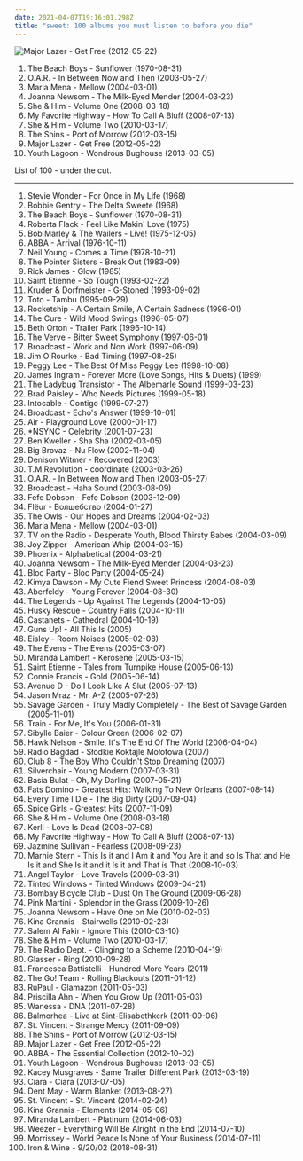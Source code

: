 ```yaml
---
date: 2021-04-07T19:16:01.298Z
title: "sweet: 100 albums you must listen to before you die"
---
```

![Major Lazer - Get Free (2012-05-22)](http://coverartarchive.org/release/8e3121de-be49-4410-b1d4-d86ecfd4571b/13756262825-500.jpg "Major Lazer - Get Free (2012-05-22)")
<ol class="albums">
<li data-cover="http://coverartarchive.org/release/4831d4b1-ef4c-3140-b7b3-b629bd4b0eed/26221497654-500.jpg" data-tags="70s" role="button">The Beach Boys - Sunflower (1970-08-31)</li>
<li data-cover="http://coverartarchive.org/release/b9168cdc-5131-454c-a754-0cfed305a304/8191189974-500.jpg" data-tags="alternative, jam band" role="button">O.A.R. - In Between Now and Then (2003-05-27)</li>
<li data-cover="http://coverartarchive.org/release/52621b23-93b2-4e07-b807-e44e91472900/3989392425-500.jpg" data-tags="pop, norwegian, sweet, 2000s, maria mena" role="button">Maria Mena - Mellow (2004-03-01)</li>
<li data-cover="http://coverartarchive.org/release/bd22cfa8-2b6d-421d-a264-ae8c0ff4b2c8/11013536071-500.jpg" data-tags="folk" role="button">Joanna Newsom - The Milk-Eyed Mender (2004-03-23)</li>
<li data-cover="http://coverartarchive.org/release/ee79e860-68e7-46ad-bebb-8a003a1dc7a4/4804280407-500.jpg" data-tags="indie" role="button">She & Him - Volume One (2008-03-18)</li>
<li data-cover="https://img.discogs.com/-icbU4pwffzydFCvpNSUUul6LOQ=/fit-in/500x500/filters:strip_icc():format(jpeg):mode_rgb():quality(90)/discogs-images/R-3794254-1344691332-2901.jpeg.jpg" data-tags="happy, summer, sweet, makes me happy" role="button">My Favorite Highway - How To Call A Bluff (2008-07-13)</li>
<li data-cover="http://coverartarchive.org/release/2c965efb-dd6e-430b-bd4e-be8a5733aaac/4804300300-500.jpg" data-tags="indie pop" role="button">She & Him - Volume Two (2010-03-17)</li>
<li data-cover="http://coverartarchive.org/release/a2512426-89d9-45a5-98e0-90f7ad468d0d/7978546038-500.jpg" data-tags="indie rock" role="button">The Shins - Port of Morrow (2012-03-15)</li>
<li data-cover="http://coverartarchive.org/release/8e3121de-be49-4410-b1d4-d86ecfd4571b/13756262825-500.jpg" data-tags="sweet, progressive chill, major lazer" role="button">Major Lazer - Get Free (2012-05-22)</li>
<li data-cover="http://coverartarchive.org/release/b082f5cb-0783-48e0-aa41-03e7d49f7631/5180943987-500.jpg" data-tags="dream pop" role="button">Youth Lagoon - Wondrous Bughouse (2013-03-05)</li>
</ol>
List of 100 - under the cut.
<!-- more -->

_________________

<ol class="albums">
<li data-cover="http://coverartarchive.org/release/2f15114e-4bb6-4741-8b24-fbe8cfcbdf9b/10124261890-500.jpg" data-tags="soul, motown, stevie wonder" role="button">
Stevie Wonder - For Once in My Life (1968)
</li>
<li data-cover="http://coverartarchive.org/release/16fa6404-7257-4da2-96f1-daa2015c41e0/23882004698-500.jpg" data-tags="soul, country, blue-eyed soul, country-pop, romantic, dreamy, relaxed, reflective, atmospheric, smooth, organic, gentle, earnest, dramatic, intimate, earthy, elegant, female vocalist, classic country, yearning, sophisticated, warm, sweet, sensual, light, bbc, wistful, soothing, elaborate, stylish, plaintive, reserved, innocent, am pop" role="button">
Bobbie Gentry - The Delta Sweete (1968)
</li>
<li data-cover="http://coverartarchive.org/release/4831d4b1-ef4c-3140-b7b3-b629bd4b0eed/26221497654-500.jpg" data-tags="70s" role="button">
The Beach Boys - Sunflower (1970-08-31)
</li>
<li data-cover="http://coverartarchive.org/release/c2ad9472-5ecf-42f7-9e7a-f812c7bcd7d8/14699977944-500.jpg" data-tags="soul" role="button">
Roberta Flack - Feel Like Makin' Love (1975)
</li>
<li data-cover="http://coverartarchive.org/release/0fa2416d-3813-4639-90d4-c308779b3802/5478169435-500.jpg" data-tags="reggae" role="button">
Bob Marley & The Wailers - Live! (1975-12-05)
</li>
<li data-cover="http://coverartarchive.org/release/f2e7464f-d63b-426b-9a11-6c12c3b5bb84/18748080001-500.jpg" data-tags="pop, 70s" role="button">
ABBA - Arrival (1976-10-11)
</li>
<li data-cover="http://coverartarchive.org/release/dbc22728-8273-42f9-ac0f-55f17a5f3f07/21964001938-500.jpg" data-tags="70s, singer-songwriter" role="button">
Neil Young - Comes a Time (1978-10-21)
</li>
<li data-cover="https://img.discogs.com/33a620ae6425365d843d42ad7be3e508af29bee3/images/spacer.gif" data-tags="80s, r&b, post-disco" role="button">
The Pointer Sisters - Break Out (1983-09)
</li>
<li data-cover="http://coverartarchive.org/release/415c9671-58de-4e84-96d5-05e7b70e2ab9/21370760541-500.jpg" data-tags="funk, romantic, sweet, slick, lively, in love, effervescent, sparkling, new love" role="button">
Rick James - Glow (1985)
</li>
<li data-cover="https://img.discogs.com/7yu4_aFe-gHfPBorVIAxPQasfb0=/fit-in/600x606/filters:strip_icc():format(jpeg):mode_rgb():quality(90)/discogs-images/R-639616-1237092656.jpeg.jpg" data-tags="indie pop, alternative dance" role="button">
Saint Etienne - So Tough (1993-02-22)
</li>
<li data-cover="https://via.placeholder.com/450" data-tags="chillout, downtempo" role="button">
Kruder & Dorfmeister - G-Stoned (1993-09-02)
</li>
<li data-cover="http://coverartarchive.org/release/45355628-2922-46f6-89f7-d7cf7e6ae345/17310746529-500.jpg" data-tags="rock" role="button">
Toto - Tambu (1995-09-29)
</li>
<li data-cover="https://img.discogs.com/WYe5wGgBvoepUH3f0LRqPr5h6hI=/fit-in/500x500/filters:strip_icc():format(jpeg):mode_rgb():quality(90)/discogs-images/R-492529-1149520573.jpeg.jpg" data-tags="indie, indie pop, twee pop, shoegaze, noise pop" role="button">
Rocketship - A Certain Smile, A Certain Sadness (1996-01)
</li>
<li data-cover="http://coverartarchive.org/release/15ddcc8d-968e-49a1-bd14-b05a718d2b24/3172527828-500.jpg" data-tags="rock, alternative, 90s, post-punk" role="button">
The Cure - Wild Mood Swings (1996-05-07)
</li>
<li data-cover="https://img.discogs.com/Q-g8fNBSeBlsXe8jlt67IwJ9MnA=/fit-in/600x600/filters:strip_icc():format(jpeg):mode_rgb():quality(90)/discogs-images/R-114245-1264216179.jpeg.jpg" data-tags="folk, singer-songwriter" role="button">
Beth Orton - Trailer Park (1996-10-14)
</li>
<li data-cover="http://coverartarchive.org/release/b890a84c-e4d7-4d4c-9130-4f8406bfd459/6682931356-500.jpg" data-tags="indie, rock, britpop, hupin, psrock" role="button">
The Verve - Bitter Sweet Symphony (1997-06-01)
</li>
<li data-cover="http://coverartarchive.org/release/09d62aa5-a265-4cb2-b3e4-da80c0e60d9d/6009849109-500.jpg" data-tags="electronic, dream pop, indie, psychedelic, 90s" role="button">
Broadcast - Work and Non Work (1997-06-09)
</li>
<li data-cover="http://coverartarchive.org/release/9d4e7cd3-2126-47b0-a0c3-7ff93570c418/27073926441-500.jpg" data-tags="instrumental, folk, experimental, indie rock, post-rock, easy listening, psychedelic, 90s, morning, freak folk, alt folk, eclectic, soundscapes, chicago, sweet, you are welcome in poland, american primitive, almost unclassifiable, avant-folk, experimental folk, american primitivism, finger picking, mellow indie, introvert and mellow, przyjemny, roch in my head, popluhv vinyl, guitar noodling" role="button">
Jim O'Rourke - Bad Timing (1997-08-25)
</li>
<li data-cover="http://coverartarchive.org/release/83473368-c1e7-457f-876e-0f1661be6a08/21916554438-500.jpg" data-tags="jazz" role="button">
Peggy Lee - The Best Of Miss Peggy Lee (1998-10-08)
</li>
<li data-cover="http://coverartarchive.org/release/697991ff-8cc0-4abe-b180-a95e928bd0d1/7027245047-500.jpg" data-tags="forever more, love songs" role="button">
James Ingram - Forever More (Love Songs, Hits & Duets) (1999)
</li>
<li data-cover="https://img.discogs.com/aYDCS9ir_QsqyRINIzOngN8e7ws=/fit-in/200x195/filters:strip_icc():format(jpeg):mode_rgb():quality(90)/discogs-images/R-577354-1147566830.jpeg.jpg" data-tags="indie pop, chamber pop, reflective, gentle, reflection, intimate, sophisticated, poignant, sweet, lush, wistful, soothing, restrained" role="button">
The Ladybug Transistor - The Albemarle Sound (1999-03-23)
</li>
<li data-cover="http://coverartarchive.org/release/3d6d1e2d-a84f-4455-9227-7c5c5409b86b/4267018883-500.jpg" data-tags="country, brad paisley taggradio" role="button">
Brad Paisley - Who Needs Pictures (1999-05-18)
</li>
<li data-cover="https://img.discogs.com/EF9JMiG7ysxPn5a199BQPnwKGa0=/fit-in/300x300/filters:strip_icc():format(jpeg):mode_rgb():quality(90)/discogs-images/R-15741715-1596938551-4199.jpeg.jpg" data-tags="latin, energetic, reflective, summer, passionate, cheerful, earnest, latin pop, ranchera, regional mexican, tejano, norteno, road trip, playful, sweet, summery, celebratory, sentimental, exuberant, latin grammy nominated, joyous, tex-mex, carefree, hanging out, tianguiscore, mexican traditions, ricardo montaner" role="button">
Intocable - Contigo (1999-07-27)
</li>
<li data-cover="https://img.discogs.com/uAijLGtWlJXfh--0l2ljVkXPBrk=/fit-in/600x600/filters:strip_icc():format(jpeg):mode_rgb():quality(90)/discogs-images/R-3668-1468409952-1004.jpeg.jpg" data-tags="electronic, electronica, indie rock, indie electronic, post-rock, downtempo, druggy, ambient pop, psychedelic pop, dreamy, reflective, atmospheric, whimsical, late night, dream pop, clinical, literate, ethereal, fractured, wry, dramatic, introspection, reflection, eerie, hypnotic, spacey, psychedelic rock, trippy, sophisticated, poignant, detached, playful, sunday afternoon, sweet, solitude, delicate, light, background music, nocturnal, imagination, avant-pop, refined, stylish, wintry, hanging out, restrained, sparkling, circular, innocent, spiked-candy radio, space-age, retro-futuristic, julian house album art, ashich party" role="button">
Broadcast - Echo's Answer (1999-10-01)
</li>
<li data-cover="https://img.discogs.com/4GIwxuXIOoVGrQ5ACZIQngfMHls=/fit-in/600x598/filters:strip_icc():format(jpeg):mode_rgb():quality(90)/discogs-images/R-3311614-1498923162-2560.jpeg.jpg" data-tags="chill, eerie" role="button">
Air - Playground Love (2000-01-17)
</li>
<li data-cover="https://img.discogs.com/9APtNKpXs3mJWflAiQeZbJJSmyI=/fit-in/600x687/filters:strip_icc():format(jpeg):mode_rgb():quality(90)/discogs-images/R-7232808-1450003956-2682.jpeg.jpg" data-tags="pop" role="button">
*NSYNC - Celebrity (2001-07-23)
</li>
<li data-cover="https://img.discogs.com/uSf1RqEKVDbzCuNgE-UlquIouP8=/fit-in/500x496/filters:strip_icc():format(jpeg):mode_rgb():quality(90)/discogs-images/R-382597-1300627514.jpeg.jpg" data-tags="indie, singer-songwriter" role="button">
Ben Kweller - Sha Sha (2002-03-05)
</li>
<li data-cover="https://img.discogs.com/N1hrqyhK7YXnbXBjAzzKtCYgw5g=/fit-in/600x594/filters:strip_icc():format(jpeg):mode_rgb():quality(90)/discogs-images/R-887205-1529658929-6219.jpeg.jpg" data-tags="hip hop, sweet" role="button">
Big Brovaz - Nu Flow (2002-11-04)
</li>
<li data-cover="https://img.discogs.com/cMfu_prs9UOqQfi-C_1q_CD3XWo=/fit-in/600x281/filters:strip_icc():format(jpeg):mode_rgb():quality(90)/discogs-images/R-9865415-1487607641-6248.jpeg.jpg" data-tags="sweet, writing, ships ahoy" role="button">
Denison Witmer - Recovered (2003)
</li>
<li data-cover="https://img.discogs.com/g_oAotAZ8D1aaQdOUsolnaaL6mc=/fit-in/600x593/filters:strip_icc():format(jpeg):mode_rgb():quality(90)/discogs-images/R-3057908-1313711651.jpeg.jpg" data-tags="sweet, record collection, takanori" role="button">
T.M.Revolution - coordinate (2003-03-26)
</li>
<li data-cover="http://coverartarchive.org/release/b9168cdc-5131-454c-a754-0cfed305a304/8191189974-500.jpg" data-tags="alternative, jam band" role="button">
O.A.R. - In Between Now and Then (2003-05-27)
</li>
<li data-cover="http://coverartarchive.org/release/1216e686-0799-4615-9e41-82473842ce07/2626806537-500.jpg" data-tags="electronica, indie, experimental, dream pop" role="button">
Broadcast - Haha Sound (2003-08-09)
</li>
<li data-cover="https://img.discogs.com/3ziZQc2hKy__MlrDh4Zr9PwuH0g=/fit-in/600x600/filters:strip_icc():format(jpeg):mode_rgb():quality(90)/discogs-images/R-701121-1176094580.jpeg.jpg" data-tags="pop, rock" role="button">
Fefe Dobson - Fefe Dobson (2003-12-09)
</li>
<li data-cover="http://coverartarchive.org/release/ea9811df-915b-4d1b-8172-673b5cc4ce7d/4397578495-500.jpg" data-tags="ethereal" role="button">
Flëur - Волшебство (2004-01-27)
</li>
<li data-cover="https://img.discogs.com/mhLtu-DLzDWG-cxNF4pQpjSafGc=/fit-in/600x600/filters:strip_icc():format(jpeg):mode_rgb():quality(90)/discogs-images/R-1117025-1486411763-4948.jpeg.jpg" data-tags="sweet" role="button">
The Owls - Our Hopes and Dreams (2004-02-03)
</li>
<li data-cover="http://coverartarchive.org/release/52621b23-93b2-4e07-b807-e44e91472900/3989392425-500.jpg" data-tags="pop, norwegian, sweet, 2000s, maria mena" role="button">
Maria Mena - Mellow (2004-03-01)
</li>
<li data-cover="http://coverartarchive.org/release/f9cafd68-0169-4480-8d12-8583375bc173/13899396319-500.jpg" data-tags="indie rock" role="button">
TV on the Radio - Desperate Youth, Blood Thirsty Babes (2004-03-09)
</li>
<li data-cover="http://coverartarchive.org/release/221494e5-8a64-4305-b255-0c82f7e18e65/27575844758-500.jpg" data-tags="alternative rock, ambient, indie pop, indie rock, female vocalists, power pop, shoegaze, dream pop, ethereal, powerpop, sweet, neo-psychedelia, hupin, morning blend, produced by kevin shields" role="button">
Joy Zipper - American Whip (2004-03-15)
</li>
<li data-cover="http://coverartarchive.org/release/60f0b2d1-91e8-44a7-af2c-aa31390fbcb8/2142598614-500.jpg" data-tags="indie, indiepop, french" role="button">
Phoenix - Alphabetical (2004-03-21)
</li>
<li data-cover="http://coverartarchive.org/release/bd22cfa8-2b6d-421d-a264-ae8c0ff4b2c8/11013536071-500.jpg" data-tags="folk" role="button">
Joanna Newsom - The Milk-Eyed Mender (2004-03-23)
</li>
<li data-cover="http://coverartarchive.org/release/09ff047a-b90f-4214-bf29-5427985eb4f8/15489446452-500.jpg" data-tags="indie" role="button">
Bloc Party - Bloc Party (2004-05-24)
</li>
<li data-cover="https://img.discogs.com/Dez1Tq9qEH8hcDZVxFr6UQP4Xno=/fit-in/600x600/filters:strip_icc():format(jpeg):mode_rgb():quality(90)/discogs-images/R-737959-1531095578-4881.jpeg.jpg" data-tags="indie" role="button">
Kimya Dawson - My Cute Fiend Sweet Princess (2004-08-03)
</li>
<li data-cover="http://coverartarchive.org/release/b4d25605-3b43-4fe3-90e6-3b3a492b2421/11156278391-500.jpg" data-tags="twee, happy, chamber music, cheerful, gentle, playful, sweet, 2000s, summery, bright, lively, effervescent, sparkling, innocent, laid-back/ mellow, my goodies, bobjebus16 owns this, indie i own" role="button">
Aberfeldy - Young Forever (2004-08-30)
</li>
<li data-cover="https://img.discogs.com/xUgdHOEfkN14QuvKU8qx6n4qZpU=/fit-in/450x450/filters:strip_icc():format(jpeg):mode_rgb():quality(90)/discogs-images/R-785731-1158575427.jpeg.jpg" data-tags="playful, sweet" role="button">
The Legends - Up Against The Legends (2004-10-05)
</li>
<li data-cover="http://coverartarchive.org/release/c3dbdd06-12b4-4085-91e0-491a96c93978/4281144804-500.jpg" data-tags="chillout, downtempo" role="button">
Husky Rescue - Country Falls (2004-10-11)
</li>
<li data-cover="http://coverartarchive.org/release/e5cf4042-8f7b-4c0d-90eb-d9136948d3e7/15330629779-500.jpg" data-tags="moodsetting" role="button">
Castanets - Cathedral (2004-10-19)
</li>
<li data-cover="https://via.placeholder.com/450" data-tags="hardcore, straight edge" role="button">
Guns Up! - All This Is (2005)
</li>
<li data-cover="http://coverartarchive.org/release/4186b65f-c36d-4dac-82d3-221d3f8c7925/17754966442-500.jpg" data-tags="indie pop" role="button">
Eisley - Room Noises (2005-02-08)
</li>
<li data-cover="https://img.discogs.com/1NJ4KZqebhFfjff3455iRwANZvc=/fit-in/600x600/filters:strip_icc():format(jpeg):mode_rgb():quality(90)/discogs-images/R-424241-1299956448.jpeg.jpg" data-tags="rock, punk, sweet, dischord, the best album of 2005" role="button">
The Evens - The Evens (2005-03-07)
</li>
<li data-cover="http://coverartarchive.org/release/aae883ce-905d-4b1b-8440-037e4102bf7a/10037462392-500.jpg" data-tags="country" role="button">
Miranda Lambert - Kerosene (2005-03-15)
</li>
<li data-cover="https://img.discogs.com/zgyOYjzQV34L8Y59OmN5rxKF5o0=/fit-in/599x596/filters:strip_icc():format(jpeg):mode_rgb():quality(90)/discogs-images/R-610332-1243877892.jpeg.jpg" data-tags="playful, carefree, relaxed, lush, summertime" role="button">
Saint Etienne - Tales from Turnpike House (2005-06-13)
</li>
<li data-cover="http://coverartarchive.org/release/bf7f7010-b104-406b-92fe-502cc75b74af/17042524147-500.jpg" data-tags="connie francis" role="button">
Connie Francis - Gold (2005-06-14)
</li>
<li data-cover="https://img.discogs.com/AVb4k8PTvEmBkl51w4NqbKa9LZE=/fit-in/600x595/filters:strip_icc():format(jpeg):mode_rgb():quality(90)/discogs-images/R-507211-1294590939.jpeg.jpg" data-tags="electronic" role="button">
Avenue D - Do I Look Like A Slut (2005-07-13)
</li>
<li data-cover="http://coverartarchive.org/release/2659751f-9da5-4425-b070-457d8cf16567/6169026137-500.jpg" data-tags="pop, singer-songwriter" role="button">
Jason Mraz - Mr. A-Z (2005-07-26)
</li>
<li data-cover="http://coverartarchive.org/release/f1aed294-f5f7-45a1-8fc9-702e4be59276/9577616007-500.jpg" data-tags="pop" role="button">
Savage Garden - Truly Madly Completely - The Best of Savage Garden (2005-11-01)
</li>
<li data-cover="http://coverartarchive.org/release/e5518064-7269-3e9a-9fd9-3cd4be58d23e/8078538085-500.jpg" data-tags="rock" role="button">
Train - For Me, It's You (2006-01-31)
</li>
<li data-cover="http://coverartarchive.org/release/1d374001-7183-4e86-a315-f4601833a1c9/13959268563-500.jpg" data-tags="folk, singer-songwriter" role="button">
Sibylle Baier - Colour Green (2006-02-07)
</li>
<li data-cover="http://coverartarchive.org/release/7dde8415-7145-470f-9a3d-21382ef4bf2f/4786479859-500.jpg" data-tags="pop punk" role="button">
Hawk Nelson - Smile, It's The End Of The World (2006-04-04)
</li>
<li data-cover="https://via.placeholder.com/450" data-tags="rock, punk, post-punk, polish" role="button">
Radio Bagdad - Słodkie Koktajle Mołotowa (2007)
</li>
<li data-cover="https://img.discogs.com/A5n6mkFsfyMNO94vwIxPCy6agaU=/fit-in/400x400/filters:strip_icc():format(jpeg):mode_rgb():quality(90)/discogs-images/R-2182314-1268449318.jpeg.jpg" data-tags="pop, club8" role="button">
Club 8 - The Boy Who Couldn't Stop Dreaming (2007)
</li>
<li data-cover="https://img.discogs.com/kcWhkV979DH6Nda6ysKEhM_h_uA=/fit-in/600x554/filters:strip_icc():format(jpeg):mode_rgb():quality(90)/discogs-images/R-1099905-1532793292-3827.jpeg.jpg" data-tags="rock, alternative rock, alternative" role="button">
Silverchair - Young Modern (2007-03-31)
</li>
<li data-cover="https://img.discogs.com/ZPZsHwyBfaDznKD-dm1sleNfK7Q=/fit-in/500x465/filters:strip_icc():format(jpeg):mode_rgb():quality(90)/discogs-images/R-1129472-1194426573.jpeg.jpg" data-tags="folk" role="button">
Basia Bulat - Oh, My Darling (2007-05-21)
</li>
<li data-cover="http://coverartarchive.org/release/3606f503-4252-4f11-8eab-6485607d533f/24588327807-500.jpg" data-tags="happy, romantic, blues, energetic, passionate, cheerful, freewheeling, earthy, piano blues, 50s, warm, playful, sweet, rollicking, celebratory, exuberant, joyous, carefree, swaggering, lively, innocent, f domino" role="button">
Fats Domino - Greatest Hits: Walking To New Orleans (2007-08-14)
</li>
<li data-cover="http://coverartarchive.org/release/4ad7a74e-95cc-44c3-96da-856810245982/18258092157-500.jpg" data-tags="metalcore" role="button">
Every Time I Die - The Big Dirty (2007-09-04)
</li>
<li data-cover="https://img.discogs.com/K3-FiQw9ClJl6OpfaRahc6UisAY=/fit-in/600x600/filters:strip_icc():format(jpeg):mode_rgb():quality(90)/discogs-images/R-2158915-1267188271.jpeg.jpg" data-tags="pop" role="button">
Spice Girls - Greatest Hits (2007-11-09)
</li>
<li data-cover="http://coverartarchive.org/release/ee79e860-68e7-46ad-bebb-8a003a1dc7a4/4804280407-500.jpg" data-tags="indie" role="button">
She & Him - Volume One (2008-03-18)
</li>
<li data-cover="http://coverartarchive.org/release/7e03de41-4397-4757-9e8b-9703d19c8440/5877736768-500.jpg" data-tags="gothic rock, pop" role="button">
Kerli - Love Is Dead (2008-07-08)
</li>
<li data-cover="https://img.discogs.com/-icbU4pwffzydFCvpNSUUul6LOQ=/fit-in/500x500/filters:strip_icc():format(jpeg):mode_rgb():quality(90)/discogs-images/R-3794254-1344691332-2901.jpeg.jpg" data-tags="happy, summer, sweet, makes me happy" role="button">
My Favorite Highway - How To Call A Bluff (2008-07-13)
</li>
<li data-cover="http://coverartarchive.org/release/3192c4f0-6099-4aa2-8008-09da81da0467/22600473176-500.jpg" data-tags="rnb, soul, female vocalists" role="button">
Jazmine Sullivan - Fearless (2008-09-23)
</li>
<li data-cover="http://coverartarchive.org/release/f2d8c10d-4c70-482c-b913-50550fc6d4c4/3813953556-500.jpg" data-tags="math rock, experimental, indie pop, indie rock, quirky, energetic, literate, irreverent, intense, confident, fiery, raucous, 00s, playful, sweet, math pop, revolutionary, repeat, sprawling, brash, ambitious, knotty, zach hill on the kit, math rap" role="button">
Marnie Stern - This Is it and I Am it and You Are it and so Is That and He Is it and She Is it and it Is it and That is That (2008-10-03)
</li>
<li data-cover="https://img.discogs.com/CVQos0tzIvf8hE0Us6Qhz1A3Ttc=/fit-in/352x350/filters:strip_icc():format(jpeg):mode_rgb():quality(90)/discogs-images/R-8020511-1453620722-9724.png.jpg" data-tags="happy, acoustic, soft, love songs, ballad, sweet, purchased 09, start to finish albums, discoverockult, powerballad, alt ballad, lovetravel, lovetravels, i own this song" role="button">
Angel Taylor - Love Travels (2009-03-31)
</li>
<li data-cover="https://img.discogs.com/8lxlM5UUMw_rV_Jr6Tr12R-zxGo=/fit-in/600x600/filters:strip_icc():format(jpeg):mode_rgb():quality(90)/discogs-images/R-1751042-1586908862-6069.jpeg.jpg" data-tags="power pop, pop rock, cheerful, sweet, celebratory, bright, lively, tgif, sugary" role="button">
Tinted Windows - Tinted Windows (2009-04-21)
</li>
<li data-cover="https://img.discogs.com/tCA2T5o42BzQVVowXoH-YSXLOlI=/fit-in/445x447/filters:strip_icc():format(jpeg):mode_rgb():quality(90)/discogs-images/R-1837139-1471170819-8738.png.jpg" data-tags="indie, sweet" role="button">
Bombay Bicycle Club - Dust On The Ground (2009-06-28)
</li>
<li data-cover="https://img.discogs.com/P0GBWSJjCHoruwBdSu2Fwr10118=/fit-in/500x500/filters:strip_icc():format(jpeg):mode_rgb():quality(90)/discogs-images/R-2377469-1280536524.jpeg.jpg" data-tags="jazz, elegant, sweet, sensual, theatrical, the creative side, need tagging, kolazh" role="button">
Pink Martini - Splendor in the Grass (2009-10-26)
</li>
<li data-cover="http://coverartarchive.org/release/69115003-a563-4e9e-99d6-fce1ed9b141d/25465821647-500.jpg" data-tags="folk" role="button">
Joanna Newsom - Have One on Me (2010-02-03)
</li>
<li data-cover="https://img.discogs.com/zNUEtnAWIRR7JKuMt5cqzWZH01c=/fit-in/600x526/filters:strip_icc():format(jpeg):mode_rgb():quality(90)/discogs-images/R-3614960-1437950426-4273.jpeg.jpg" data-tags="female vocalists" role="button">
Kina Grannis - Stairwells (2010-02-23)
</li>
<li data-cover="http://coverartarchive.org/release/1d184464-0fbd-49df-806b-da31eaa5a8e1/11470352030-500.jpg" data-tags="pop, swedish, scandinavian, nordic, energetic, reflective, atmospheric, cheerful, reflection, male vocalists, alternative pop, europe, sweden, playful, heartache, sweet, 2010s, light, summery, summertime, bright, refined, mannered, lively, in love, sparkling, new love, alternative singer-songwriter, alternative indie-rock" role="button">
Salem Al Fakir - Ignore This (2010-03-10)
</li>
<li data-cover="http://coverartarchive.org/release/2c965efb-dd6e-430b-bd4e-be8a5733aaac/4804300300-500.jpg" data-tags="indie pop" role="button">
She & Him - Volume Two (2010-03-17)
</li>
<li data-cover="http://coverartarchive.org/release/cc6f7a05-e1c4-4039-9eb3-8c8ccd37e6b1/13919864002-500.jpg" data-tags="indie pop, shoegaze" role="button">
The Radio Dept. - Clinging to a Scheme (2010-04-19)
</li>
<li data-cover="http://coverartarchive.org/release/cf117937-2317-43b8-8b20-ba9a045e3a12/15963313413-500.jpg" data-tags="experimental, psychedelic" role="button">
Glasser - Ring (2010-09-28)
</li>
<li data-cover="https://img.discogs.com/mqTeABlM5A_W8jxpaCSIOmEB5zM=/fit-in/550x550/filters:strip_icc():format(jpeg):mode_rgb():quality(90)/discogs-images/R-4036168-1353106857-3502.jpeg.jpg" data-tags="pop, female vocalists, acoustic, sweet, colbie caillat" role="button">
Francesca Battistelli - Hundred More Years (2011)
</li>
<li data-cover="https://img.discogs.com/lnbpDTN0xZ_UFcLRkuJzqvdVGN8=/fit-in/270x432/filters:strip_icc():format(jpeg):mode_rgb():quality(90)/discogs-images/R-2067295-1262075607.png.jpg" data-tags="my gang 11" role="button">
The Go! Team - Rolling Blackouts (2011-01-12)
</li>
<li data-cover="http://coverartarchive.org/release/9c3982f7-6753-48db-ac3f-95a59c6e5510/7458558708-500.jpg" data-tags="pop" role="button">
RuPaul - Glamazon (2011-05-03)
</li>
<li data-cover="http://coverartarchive.org/release/bb0464e9-89fd-4fba-a913-a86cb4290f3b/21513123309-500.jpg" data-tags="folk, female vocalists, singer-songwriter, acoustic, sweet, 2011 releases, purchased 11" role="button">
Priscilla Ahn - When You Grow Up (2011-05-03)
</li>
<li data-cover="http://coverartarchive.org/release/8a12a56e-f16a-49d1-b7a2-84528900ae04/17642272732-500.jpg" data-tags="pop, electropop, dance, electronic, house" role="button">
Wanessa - DNA (2011-07-28)
</li>
<li data-cover="http://coverartarchive.org/release/91028749-d3c6-478d-bfde-e55ddce892c8/13142975281-500.jpg" data-tags="instrumental, post-rock, haunting, sweet, live brilliance" role="button">
Balmorhea - Live at Sint-Elisabethkerk (2011-09-06)
</li>
<li data-cover="https://img.discogs.com/xS_1Wc5NHgHgcct24F39nLQones=/fit-in/600x598/filters:strip_icc():format(jpeg):mode_rgb():quality(90)/discogs-images/R-5952254-1407225003-2204.jpeg.jpg" data-tags="art pop" role="button">
St. Vincent - Strange Mercy (2011-09-09)
</li>
<li data-cover="http://coverartarchive.org/release/a2512426-89d9-45a5-98e0-90f7ad468d0d/7978546038-500.jpg" data-tags="indie rock" role="button">
The Shins - Port of Morrow (2012-03-15)
</li>
<li data-cover="http://coverartarchive.org/release/8e3121de-be49-4410-b1d4-d86ecfd4571b/13756262825-500.jpg" data-tags="sweet, progressive chill, major lazer" role="button">
Major Lazer - Get Free (2012-05-22)
</li>
<li data-cover="http://coverartarchive.org/release/d6d36ec5-4353-40e1-bfcc-973e6598ce10/23685209531-500.jpg" data-tags="pop, happy, romantic, energetic, club, cheerful, gentle, elegant, sophisticated, playful, relaxation, sweet, sensual, delicate, light, dance party, abba, celebratory, sentimental, exuberant, joyous, stylish, plaintive, naive, housework, sparkling, innocent, euro-pop, am pop, sugary, gleeful, giddy, scandinavian pop" role="button">
ABBA - The Essential Collection (2012-10-02)
</li>
<li data-cover="http://coverartarchive.org/release/b082f5cb-0783-48e0-aa41-03e7d49f7631/5180943987-500.jpg" data-tags="dream pop" role="button">
Youth Lagoon - Wondrous Bughouse (2013-03-05)
</li>
<li data-cover="http://coverartarchive.org/release/024abf44-0f50-4369-bcd6-ea7017d40474/14533802813-500.jpg" data-tags="country" role="button">
Kacey Musgraves - Same Trailer Different Park (2013-03-19)
</li>
<li data-cover="http://coverartarchive.org/release/2a47e508-55f6-4d33-b18e-44e8f78785a3/6237120485-500.jpg" data-tags="pop, r&b" role="button">
Ciara - Ciara (2013-07-05)
</li>
<li data-cover="https://img.discogs.com/67xYbCt6yRMFLBcXo0P4avWGYB0=/fit-in/600x600/filters:strip_icc():format(jpeg):mode_rgb():quality(90)/discogs-images/R-4858926-1377700074-7633.jpeg.jpg" data-tags="indie pop, happy, soft rock, literate, cheerful, irreverent, earnest, earthy, sophisticated, pastoral, warm, playful, sweet, imagination, witty, exuberant, tender, campy, carefree, refined, stylish, theatrical, ambitious, gleeful, soft rock revival" role="button">
Dent May - Warm Blanket (2013-08-27)
</li>
<li data-cover="https://via.placeholder.com/450" data-tags="art pop" role="button">
St. Vincent - St. Vincent (2014-02-24)
</li>
<li data-cover="http://coverartarchive.org/release/e365fd2c-c7fd-4097-9469-d2197dd7ec66/26537429250-500.jpg" data-tags="indie, female, pop, alternative, folk, female vocalists, singer-songwriter, girls, pretty, the ladies that should sit on my sofa or somewhere else in my flat because they are darlings and oh so lovely, hot, lovely, visual, sweet, lost, woman, girl, babe, richard, thoughts, bananas, bats, variable, miscellaneous, tasty, proper, alt, rich, shady, girls girls girls, swag, lady, tactile, filtered, grady, zap, partial, dick, improper, xian, specific, extremities, missionary, shady grady, non-verbal, finely tailored, impure thoughts, you might, a fashionable likeness of cylindrical awareness, finis, deek, kolob, swaggy, you can, boneriffic, dake-bonoist, planet kolob, deek deek, deek deek deek, dake, finis dake, ploppy, mime of charisma, dake-bonoism, female lady, female woman lady, lady female, lady woman, hie to kolob, filtered extremities, filtered extremity, hotter than should be allowed for human beings, this is something you can listen to, beneficial, missionaries, sometimes auditory, miscellaneous specificity, this is beneficial, jibby, generalities, specific generalities, specificity, generality, optional yet recommended, a game of myself, unclean thoughts, this is something you can look at, girl girls girls, the one and only true verbal plenary inspirational spirit guide toward copacetic satisfaction, finis jennings dake, sexier than should be allowed for human beings" role="button">
Kina Grannis - Elements (2014-05-06)
</li>
<li data-cover="http://coverartarchive.org/release/46cfef07-0d8a-4b3f-8c48-0b5a6e933872/7420741416-500.jpg" data-tags="country" role="button">
Miranda Lambert - Platinum (2014-06-03)
</li>
<li data-cover="http://coverartarchive.org/release/9fff52f3-67b8-46bf-93a6-ad43e285601d/8368597159-500.jpg" data-tags="rock, power pop" role="button">
Weezer - Everything Will Be Alright in the End (2014-07-10)
</li>
<li data-cover="http://coverartarchive.org/release/e6bbc7f9-bdd4-415f-8f18-62c308a9ae01/7906383331-500.jpg" data-tags="rock" role="button">
Morrissey - World Peace Is None of Your Business (2014-07-11)
</li>
<li data-cover="https://via.placeholder.com/450" data-tags="folk" role="button">
Iron & Wine - 9/20/02 (2018-08-31)
</li>
</ol>